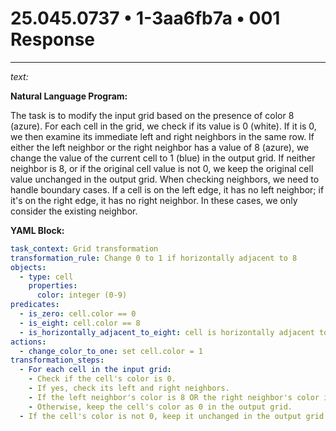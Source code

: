# 25.045.0737 • 1-3aa6fb7a • 001 Response

---

*text:*

**Natural Language Program:**

The task is to modify the input grid based on the presence of color 8 (azure).
For each cell in the grid, we check if its value is 0 (white).
If it is 0, we then examine its immediate left and right neighbors in the same row.
If either the left neighbor or the right neighbor has a value of 8 (azure), we change the value of the current cell to 1 (blue) in the output grid.
If neither neighbor is 8, or if the original cell value is not 0, we keep the original cell value unchanged in the output grid.
When checking neighbors, we need to handle boundary cases. If a cell is on the left edge, it has no left neighbor; if it's on the right edge, it has no right neighbor. In these cases, we only consider the existing neighbor.

**YAML Block:**

```yaml
task_context: Grid transformation
transformation_rule: Change 0 to 1 if horizontally adjacent to 8
objects:
  - type: cell
    properties:
      color: integer (0-9)
predicates:
  - is_zero: cell.color == 0
  - is_eight: cell.color == 8
  - is_horizontally_adjacent_to_eight: cell is horizontally adjacent to a cell with color 8
actions:
  - change_color_to_one: set cell.color = 1
transformation_steps:
  - For each cell in the input grid:
    - Check if the cell's color is 0.
    - If yes, check its left and right neighbors.
    - If the left neighbor's color is 8 OR the right neighbor's color is 8, change the current cell's color to 1 in the output grid.
    - Otherwise, keep the cell's color as 0 in the output grid.
  - If the cell's color is not 0, keep it unchanged in the output grid.
```
